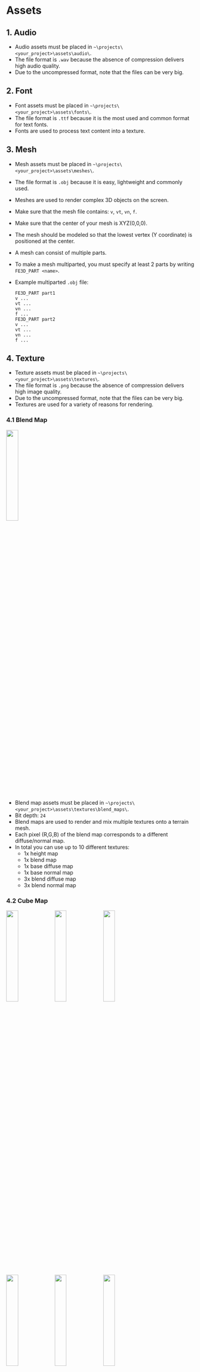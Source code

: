 # Assets

## 1. Audio

- Audio assets must be placed in `~\projects\<your_project>\assets\audio\`.
- The file format is `.wav` because the absence of compression delivers high audio quality.
- Due to the uncompressed format, note that the files can be very big.

## 2. Font

- Font assets must be placed in `~\projects\<your_project>\assets\fonts\`.
- The file format is `.ttf` because it is the most used and common format for text fonts.
- Fonts are used to process text content into a texture.

## 3. Mesh

- Mesh assets must be placed in `~\projects\<your_project>\assets\meshes\`.
- The file format is `.obj` because it is easy, lightweight and commonly used.
- Meshes are used to render complex 3D objects on the screen.
- Make sure that the mesh file contains: `v`, `vt`, `vn`, `f`.
- Make sure that the center of your mesh is XYZ(0,0,0).
- The mesh should be modeled so that the lowest vertex (Y coordinate) is positioned at the center.
- A mesh can consist of multiple parts.
- To make a mesh multiparted, you must specify at least 2 parts by writing `FE3D_PART <name>`.
- Example multiparted `.obj` file:

  ```text
  FE3D_PART part1
  v ...
  vt ...
  vn ...
  f ...
  FE3D_PART part2
  v ...
  vt ...
  vn ...
  f ...
  ```

## 4. Texture

- Texture assets must be placed in `~\projects\<your_project>\assets\textures\`.
- The file format is `.png` because the absence of compression delivers high image quality.
- Due to the uncompressed format, note that the files can be very big.
- Textures are used for a variety of reasons for rendering.

### 4.1 Blend Map

<img src="images/blend_map.png" width="25%"/>

- Blend map assets must be placed in `~\projects\<your_project>\assets\textures\blend_maps\`.
- Bit depth: `24`
- Blend maps are used to render and mix multiple textures onto a terrain mesh.
- Each pixel (R,G,B) of the blend map corresponds to a different diffuse/normal map.
- In total you can use up to 10 different textures:
  - 1x height map
  - 1x blend map
  - 1x base diffuse map
  - 1x base normal map
  - 3x blend diffuse map
  - 3x blend normal map

### 4.2 Cube Map

<img src="images/skybox_left.png" width="25%"/>
<img src="images/skybox_right.png" width="25%"/>
<img src="images/skybox_bottom.png" width="25%"/>
<img src="images/skybox_top.png" width="25%"/>
<img src="images/skybox_back.png" width="25%"/>
<img src="images/skybox_front.png" width="25%"/>

- Cube map assets must be placed in `~\projects\<your_project>\assets\textures\cube_maps\`
- Bit depth: `8`
- Cube maps are used to render a skybox around the camera.
- A cube map consists of 6 images: left, right, bottom, top, back, front.

### 4.3 Diffuse Map

<img src="images/diffuse_map.png" width="25%"/>

- Diffuse map assets must be placed in `~\projects\<your_project>\assets\textures\diffuse_maps\`
- Bit depth: `24/32`
- Diffuse maps are used to render a variety of colors to a mesh.

### 4.4 Displacement Map

<img src="images/displacement_map.png" width="25%"/>

- Displacement map assets must be placed in `~\projects\<your_project>\assets\textures\displacement_maps\`
- Bit depth: `24`
- DUDV maps are used to create waves in a water mesh.

### 4.5 DUDV Map

<img src="images/dudv_map.png" width="25%"/>

- DUDV map assets must be placed in `~\projects\<your_project>\assets\textures\dudv_maps\`
- Bit depth: `24`
- Displacement maps are used to create ripples in a water texture.

### 4.6 Emission Map

<img src="images/emission_map.png" width="25%"/>

- Emission map assets must be placed in `~\projects\<your_project>\assets\textures\emission_maps\`
- Bit depth: `24`
- Emission maps are used to make certain parts of a mesh emit more light.

### 4.7 Flare Map

<img src="images/flare_map.png" width="25%"/>

- Flare map assets must be placed in `~\projects\<your_project>\assets\textures\flare_maps\`
- Bit depth: `24`
- Flare maps are used in the [lens flare effect](GRAPHICS.md).
- The pixel colors in the flare map are added to the 3D rendering pixels in the post-processing pipeline

### 4.8 Height Map

<img src="images/height_map.png" width="25%"/>

- Height map assets must be placed in `~\projects\<your_project>\assets\textures\height_maps\`.
- Bit depth: `8`
- Height maps are used to generate a terrain mesh.
- Each pixel of the height map corresponds to a vertex height.

### 4.9 Image Map

<img src="images/image_map.png" width="25%"/>

- Image map assets must be placed in `~\projects\<your_project>\assets\textures\image_maps\`
- Bit depth: `24/32`
- Image maps are used as a texture for [image entities](ENTITIES.md).

### 4.10 Normal Map

<img src="images/normal_map.png" width="25%"/>

- Normal map assets must be placed in `~\projects\<your_project>\assets\textures\normal_maps\`
- Bit depth: `24`
- Normal maps are used for more detailed lighting effects on a mesh.

### 4.11 Reflection Map

<img src="images/reflection_map.png" width="25%"/>

- Reflection map assets must be placed in `~\projects\<your_project>\assets\textures\reflection_maps\`
- Bit depth: `24`
- Reflection maps are used to specify which parts of a mesh are reflective.

### 4.12 Specular Map

<img src="images/specular_map.png" width="25%"/>

- Specular map assets must be placed in `~\projects\<your_project>\assets\textures\specular_maps\`
- Bit depth: `24`
- Specular maps are used to specify which parts of a mesh are specular lighted.
